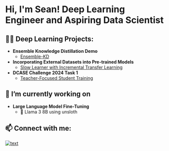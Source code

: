 <h1>Hi, I'm Sean! Deep Learning Engineer and Aspiring Data Scientist</a>

<h2>👨‍💻 Deep Learning Projects:</h2>

- <b>Ensemble Knowledge Distillation Demo</b>
  - [Ensemble-KD](https://github.com/seanyeo300/Ensemble-KD-Demo)
- <b>Incorporating External Datasets into Pre-trained Models </b>
  - [Slow Learner with Incremental Transfer Learning](https://github.com/seanyeo300/Slow-Learner-with-Incremental-Transfer-Learning)
- <b>DCASE Challenge 2024 Task 1</b>
  - [Teacher-Focused Student Training](https://github.com/seanyeo300/FocusNet_ASC)

<h2>🔭 I’m currently working on </h2>

- <b>Large Language Model Fine-Tuning </b>
  - 🐐 Llama 3 8B using unsloth
<h2> 📫 Connect with me:</h2>

[![text](https://img.shields.io/badge/LinkedIn-0077B5?style=for-the-badge&logo=linkedin&logoColor=white)](https://www.linkedin.com/in/yeojinjiesean)

<!--
Here are some ideas to get you started:

- 🔭 I’m currently working on ...
- 🌱 I’m currently learning ...
- 👯 I’m looking to collaborate on ...
- 🤔 I’m looking for help with ...
- 💬 Ask me about ...
- 📫 How to reach me: ...
- 😄 Pronouns: ...
- ⚡ Fun fact: ...
-->
